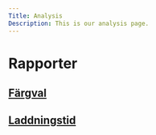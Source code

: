 ```yaml
---
Title: Analysis
Description: This is our analysis page.
---
```


# Rapporter

<h2><a href="analysis/01_colors">Färgval</a></h2>

<h2><a href="analysis/02_load">Laddningstid</a></h2>